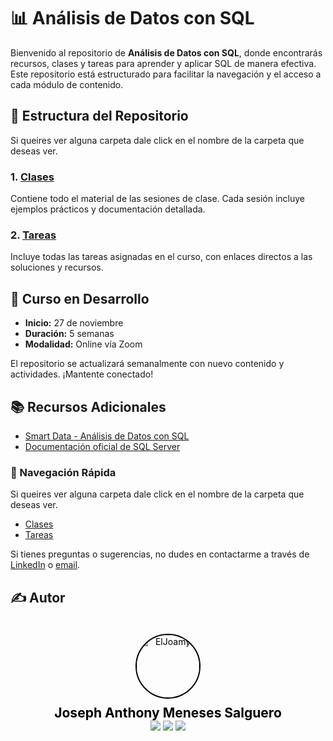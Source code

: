 # 📊 Análisis de Datos con SQL

Bienvenido al repositorio de **Análisis de Datos con SQL**, donde encontrarás recursos, clases y tareas para aprender y aplicar SQL de manera efectiva. Este repositorio está estructurado para facilitar la navegación y el acceso a cada módulo de contenido.


## 📂 Estructura del Repositorio

Si queires ver alguna carpeta dale click en el nombre de la carpeta que deseas ver.

### **1. [Clases](Clases/README.md)**
Contiene todo el material de las sesiones de clase. Cada sesión incluye ejemplos prácticos y documentación detallada.

### **2. [Tareas](Tareas/README.md)**
Incluye todas las tareas asignadas en el curso, con enlaces directos a las soluciones y recursos.

## 📅 Curso en Desarrollo

- **Inicio:** 27 de noviembre
- **Duración:** 5 semanas
- **Modalidad:** Online vía Zoom

El repositorio se actualizará semanalmente con nuevo contenido y actividades. ¡Mantente conectado!

## 📚 Recursos Adicionales
- [Smart Data - Análisis de Datos con SQL](https://smartdata.com)
- [Documentación oficial de SQL Server](https://learn.microsoft.com/en-us/sql/sql-server)

### 🔗 Navegación Rápida
Si queires ver alguna carpeta dale click en el nombre de la carpeta que deseas ver.
- [Clases](Clases/README.md)
- [Tareas](Tareas/README.md)

Si tienes preguntas o sugerencias, no dudes en contactarme a través de [LinkedIn](https://linkedin.com/in/joamy5902) o [email](mailto:joamysalguero1@gmail.com).

## ✍️ Autor
<div style="background-image: url('imgs/background.jpg'); background-size: cover; padding: 20px; text-align: center; border-radius: 10px;">
    <a href="https://github.com/ElJoamy" style="text-decoration: none; color: black; display: inline-block; text-align: center;">
        <img src="https://avatars.githubusercontent.com/u/68487005?v=4" width="100" alt="ElJoamy" style="border-radius: 50%; border: 2px solid #000;"/>
        <h1 style="margin: 10px 0 0; font-size: 1.5em; color: black; font-weight: bold;">Joseph Anthony Meneses Salguero</h1>
    </a>
    <br />
    <a href="https://linkedin.com/in/joamy5902" title="LinkedIn"><img src="https://img.shields.io/badge/-LinkedIn-blue?style=flat&logo=linkedin"></a>
    <a href="mailto:joamysalguero1@gmail.com" title="Email"><img src="https://img.shields.io/badge/-Email-red?style=flat&logo=gmail"></a>
    <a href="https://medium.com/@joamysalguero1" title="Medium"><img src="https://img.shields.io/badge/-Medium-black?style=flat&logo=medium"></a>
</div>


